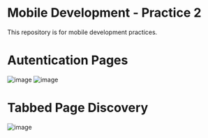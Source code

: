 # Mobile Development - Practice 2

This repository is for mobile development practices.


# Autentication Pages

![image](https://user-images.githubusercontent.com/48601671/130899959-e8715cd3-32fb-44d5-a520-5ef9829e65ea.png) ![image](https://user-images.githubusercontent.com/48601671/130899974-a162c9d4-68a4-4464-ab50-ccc7c00b21fb.png)



# Tabbed Page Discovery

![image](https://user-images.githubusercontent.com/48601671/130900029-67f8bbc1-e031-48da-b153-6994a6feee46.png)
